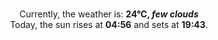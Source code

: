 <p  align="center"><br/>Currently, the weather is: <b> 24°C, <i>few clouds</i></b></br>Today, the sun rises at <b>04:56</b> and sets at <b>19:43</b>.</p>